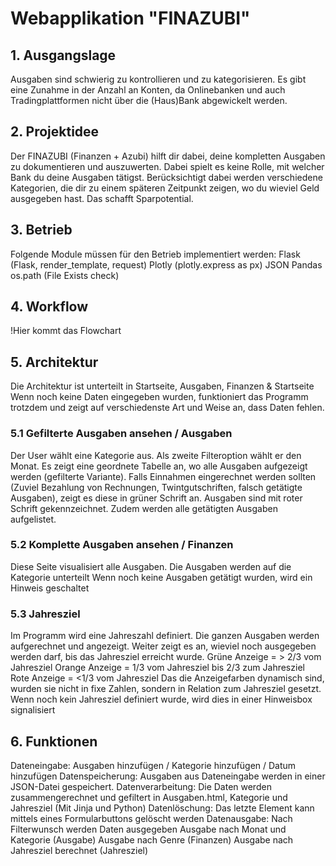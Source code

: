 <h1>Webapplikation "FINAZUBI"</h1>
<h2>1. Ausgangslage</h2>
Ausgaben sind schwierig zu kontrollieren und zu kategorisieren. Es gibt eine Zunahme in der Anzahl an Konten, da 
Onlinebanken und auch Tradingplattformen nicht über die (Haus)Bank abgewickelt werden. 


<h2>2. Projektidee </h2>
Der FINAZUBI (Finanzen + Azubi) hilft dir dabei, deine kompletten Ausgaben zu dokumentieren und auszuwerten. 
Dabei spielt es keine Rolle, mit welcher Bank du deine Ausgaben tätigst. Berücksichtigt dabei werden verschiedene
Kategorien, die dir zu einem späteren Zeitpunkt zeigen, wo du wieviel Geld ausgegeben hast. Das schafft Sparpotential.


<h2>3. Betrieb</h2>
Folgende Module müssen für den Betrieb implementiert werden:
Flask (Flask, render_template, request)
Plotly (plotly.express as px)
JSON
Pandas
os.path (File Exists check)

<h2>4. Workflow</h2>

!Hier kommt das Flowchart

<h2>5. Architektur</h2>
Die Architektur ist unterteilt in Startseite, Ausgaben, Finanzen & Startseite
Wenn noch keine Daten eingegeben wurden, funktioniert das Programm trotzdem
und zeigt auf verschiedenste Art und Weise an, dass Daten fehlen.

<h3>5.1 Gefilterte Ausgaben ansehen / Ausgaben </h3>
Der User wählt eine Kategorie aus. Als zweite Filteroption wählt er den Monat.
Es zeigt eine geordnete Tabelle an, wo alle Ausgaben aufgezeigt werden (gefilterte Variante).
Falls Einnahmen eingerechnet werden sollten (Zuviel Bezahlung von Rechnungen, Twintgutschriften, falsch getätigte Ausgaben), 
zeigt es diese in grüner Schrift an. Ausgaben sind mit roter Schrift gekennzeichnet.
Zudem werden alle getätigten Ausgaben aufgelistet.


<h3>5.2 Komplette Ausgaben ansehen / Finanzen </h3>
Diese Seite visualisiert alle Ausgaben. Die Ausgaben werden auf die Kategorie unterteilt
Wenn noch keine Ausgaben getätigt wurden, wird ein Hinweis geschaltet 


<h3>5.3 Jahresziel</h3>
Im Programm wird eine Jahreszahl definiert. Die ganzen Ausgaben werden aufgerechnet und angezeigt. 
Weiter zeigt es an, wieviel noch ausgegeben werden darf, bis das Jahresziel erreicht wurde.
Grüne Anzeige =  > 2/3 vom Jahresziel
Orange Anzeige = 1/3 vom Jahresziel bis 2/3 zum Jahresziel
Rote Anzeige = <1/3 vom Jahresziel
Das die Anzeigefarben dynamisch sind, wurden sie nicht in fixe Zahlen, sondern in Relation zum Jahresziel gesetzt.
Wenn noch kein Jahresziel definiert wurde, wird dies in einer Hinweisbox signalisiert


<h2>6. Funktionen</h2>
Dateneingabe: Ausgaben hinzufügen / Kategorie hinzufügen / Datum hinzufügen
Datenspeicherung: Ausgaben aus Dateneingabe werden in einer JSON-Datei gespeichert.
Datenverarbeitung: Die Daten werden zusammengerechnet und gefiltert in Ausgaben.html, Kategorie und Jahresziel (Mit Jinja und Python)
Datenlöschung: Das letzte Element kann mittels eines Formularbuttons gelöscht werden
Datenausgabe: Nach Filterwunsch werden Daten ausgegeben
    Ausgabe nach Monat und Kategorie (Ausgabe)
    Ausgabe nach Genre (Finanzen)
    Ausgabe nach Jahresziel berechnet (Jahresziel)